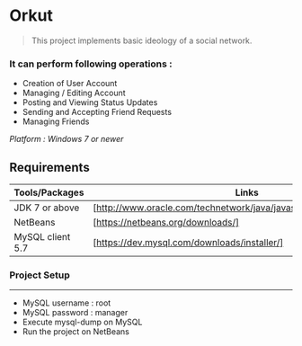 # Orkut
> This project implements basic ideology of a social network. 

### It can perform following operations :
* Creation of User Account
* Managing / Editing Account
* Posting and Viewing Status Updates
* Sending and Accepting Friend Requests
* Managing Friends

 *Platform : Windows 7 or newer*

## Requirements
| Tools/Packages | Links |
| -------------- | ----- |
| JDK 7 or above | [http://www.oracle.com/technetwork/java/javase/downloads/index.html] |
| NetBeans | [https://netbeans.org/downloads/] |
| MySQL client 5.7 | [https://dev.mysql.com/downloads/installer/] |


### Project Setup
----------------------------------------------
* MySQL username : root
* MySQL password : manager
* Execute mysql-dump on MySQL 
* Run the project on NetBeans

